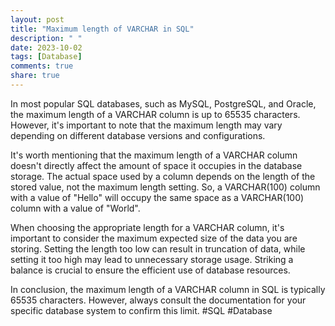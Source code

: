 ```yaml
---
layout: post
title: "Maximum length of VARCHAR in SQL"
description: " "
date: 2023-10-02
tags: [Database]
comments: true
share: true
---
```


In most popular SQL databases, such as MySQL, PostgreSQL, and Oracle, the maximum length of a VARCHAR column is up to 65535 characters. However, it's important to note that the maximum length may vary depending on different database versions and configurations.

It's worth mentioning that the maximum length of a VARCHAR column doesn't directly affect the amount of space it occupies in the database storage. The actual space used by a column depends on the length of the stored value, not the maximum length setting. So, a VARCHAR(100) column with a value of "Hello" will occupy the same space as a VARCHAR(100) column with a value of "World".

When choosing the appropriate length for a VARCHAR column, it's important to consider the maximum expected size of the data you are storing. Setting the length too low can result in truncation of data, while setting it too high may lead to unnecessary storage usage. Striking a balance is crucial to ensure the efficient use of database resources.

In conclusion, the maximum length of a VARCHAR column in SQL is typically 65535 characters. However, always consult the documentation for your specific database system to confirm this limit. #SQL #Database
